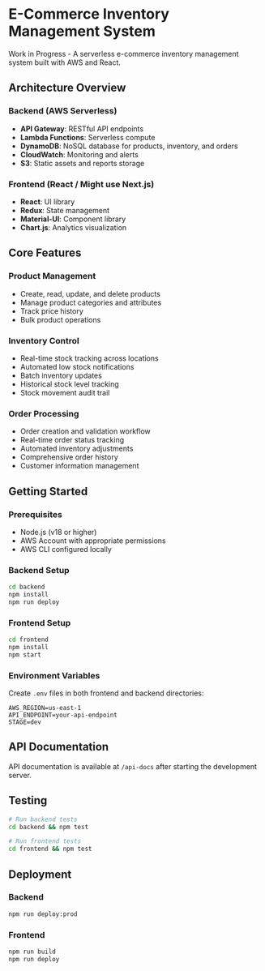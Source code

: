 # E-Commerce Inventory Management System

Work in Progress - A serverless e-commerce inventory management system built with AWS and React.

## Architecture Overview

### Backend (AWS Serverless)
- **API Gateway**: RESTful API endpoints
- **Lambda Functions**: Serverless compute
- **DynamoDB**: NoSQL database for products, inventory, and orders
- **CloudWatch**: Monitoring and alerts
- **S3**: Static assets and reports storage

### Frontend (React / Might use Next.js)
- **React**: UI library
- **Redux**: State management
- **Material-UI**: Component library
- **Chart.js**: Analytics visualization

## Core Features

### Product Management
- Create, read, update, and delete products
- Manage product categories and attributes
- Track price history
- Bulk product operations

### Inventory Control
- Real-time stock tracking across locations
- Automated low stock notifications
- Batch inventory updates
- Historical stock level tracking
- Stock movement audit trail

### Order Processing
- Order creation and validation workflow
- Real-time order status tracking
- Automated inventory adjustments
- Comprehensive order history
- Customer information management

## Getting Started

### Prerequisites
- Node.js (v18 or higher)
- AWS Account with appropriate permissions
- AWS CLI configured locally

### Backend Setup
```bash
cd backend
npm install
npm run deploy
```

### Frontend Setup
```bash
cd frontend
npm install
npm start
```

### Environment Variables
Create `.env` files in both frontend and backend directories:

```env
AWS_REGION=us-east-1
API_ENDPOINT=your-api-endpoint
STAGE=dev
```

## API Documentation

API documentation is available at `/api-docs` after starting the development server.

## Testing

```bash
# Run backend tests
cd backend && npm test

# Run frontend tests
cd frontend && npm test
```

## Deployment

### Backend
```bash
npm run deploy:prod
```

### Frontend
```bash
npm run build
npm run deploy
```

